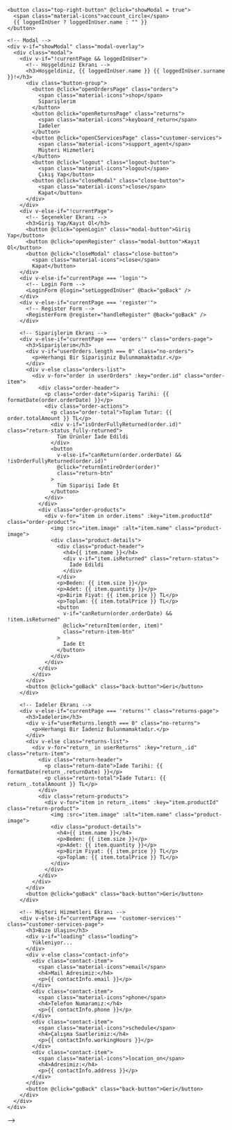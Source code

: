 <!-- Eski @Button.vue dosyası
<template>
  <div>
    <!-- Profil Butonu -->
    <button class="top-right-button" @click="showModal = true">
      <span class="material-icons">account_circle</span>
      {{ loggedInUser ? loggedInUser.name : "" }}
    </button>

    <!-- Modal -->
    <div v-if="showModal" class="modal-overlay">
      <div class="modal">
        <div v-if="!currentPage && loggedInUser">
          <!-- Hoşgeldiniz Ekranı -->
          <h3>Hoşgeldiniz, {{ loggedInUser.name }} {{ loggedInUser.surname }}!</h3>
          <div class="button-group">
            <button @click="openOrdersPage" class="orders">
              <span class="material-icons">shop</span>
              Siparişlerim
            </button>
            <button @click="openReturnsPage" class="returns">
              <span class="material-icons">keyboard_return</span>
              İadeler
            </button>
            <button @click="openCServicesPage" class="customer-services">
              <span class="material-icons">support_agent</span>
              Müşteri Hizmetleri
            </button>
            <button @click="logout" class="logout-button">
              <span class="material-icons">logout</span>
              Çıkış Yap</button>
            <button @click="closeModal" class="close-button">
              <span class="material-icons">close</span>
              Kapat</button>
          </div>
        </div>
        <div v-else-if="!currentPage">
          <!-- Seçenekler Ekranı -->
          <h3>Giriş Yap/Kayıt Ol</h3>
          <button @click="openLogin" class="modal-button">Giriş Yap</button>
          <button @click="openRegister" class="modal-button">Kayıt Ol</button>
          <button @click="closeModal" class="close-button">
            <span class="material-icons">close</span>
            Kapat</button>
        </div>
        <div v-else-if="currentPage === 'login'">
          <!-- Login Form -->
          <LoginForm @login="setLoggedInUser" @back="goBack" />
        </div>
        <div v-else-if="currentPage === 'register'">
          <!-- Register Form -->
          <RegisterForm @register="handleRegister" @back="goBack" />
        </div>

        <!-- Siparişlerim Ekranı -->
        <div v-else-if="currentPage === 'orders'" class="orders-page">
          <h3>Siparişlerim</h3>
          <div v-if="userOrders.length === 0" class="no-orders">
            <p>Herhangi Bir Siparişiniz Bulunmamaktadır.</p>
          </div>
          <div v-else class="orders-list">
            <div v-for="order in userOrders" :key="order.id" class="order-item">
              <div class="order-header">
                <p class="order-date">Sipariş Tarihi: {{ formatDate(order.orderDate) }}</p>
                <div class="order-actions">
                  <p class="order-total">Toplam Tutar: {{ order.totalAmount }} TL</p>
                  <div v-if="isOrderFullyReturned(order.id)" class="return-status fully-returned">
                    Tüm Ürünler İade Edildi
                  </div>
                  <button 
                    v-else-if="canReturn(order.orderDate) && !isOrderFullyReturned(order.id)" 
                    @click="returnEntireOrder(order)" 
                    class="return-btn"
                  >
                    Tüm Siparişi İade Et
                  </button>
                </div>
              </div>
              <div class="order-products">
                <div v-for="item in order.items" :key="item.productId" class="order-product">
                  <img :src="item.image" :alt="item.name" class="product-image">
                  <div class="product-details">
                    <div class="product-header">
                      <h4>{{ item.name }}</h4>
                      <div v-if="item.isReturned" class="return-status">
                        İade Edildi
                      </div>
                    </div>
                    <p>Beden: {{ item.size }}</p>
                    <p>Adet: {{ item.quantity }}</p>
                    <p>Birim Fiyat: {{ item.price }} TL</p>
                    <p>Toplam: {{ item.totalPrice }} TL</p>
                    <button 
                      v-if="canReturn(order.orderDate) && !item.isReturned" 
                      @click="returnItem(order, item)" 
                      class="return-item-btn"
                    >
                      İade Et
                    </button>
                  </div>
                </div>
              </div>
            </div>
          </div>
          <button @click="goBack" class="back-button">Geri</button>
        </div>

        <!-- İadeler Ekranı -->
        <div v-else-if="currentPage === 'returns'" class="returns-page">
          <h3>İadelerim</h3>
          <div v-if="userReturns.length === 0" class="no-returns">
            <p>Herhangi Bir İadeniz Bulunmamaktadır.</p>
          </div>
          <div v-else class="returns-list">
            <div v-for="return_ in userReturns" :key="return_.id" class="return-item">
              <div class="return-header">
                <p class="return-date">İade Tarihi: {{ formatDate(return_.returnDate) }}</p>
                <p class="return-total">İade Tutarı: {{ return_.totalAmount }} TL</p>
              </div>
              <div class="return-products">
                <div v-for="item in return_.items" :key="item.productId" class="return-product">
                  <img :src="item.image" :alt="item.name" class="product-image">
                  <div class="product-details">
                    <h4>{{ item.name }}</h4>
                    <p>Beden: {{ item.size }}</p>
                    <p>Adet: {{ item.quantity }}</p>
                    <p>Birim Fiyat: {{ item.price }} TL</p>
                    <p>Toplam: {{ item.totalPrice }} TL</p>
                  </div>
                </div>
              </div>
            </div>
          </div>
          <button @click="goBack" class="back-button">Geri</button>
        </div>

        <!-- Müşteri Hizmetleri Ekranı -->
        <div v-else-if="currentPage === 'customer-services'" class="customer-services-page">
          <h3>Bize Ulaşın</h3>
          <div v-if="loading" class="loading">
            Yükleniyor...
          </div>
          <div v-else class="contact-info">
            <div class="contact-item">
              <span class="material-icons">email</span>
              <h4>Mail Adresimiz:</h4>
              <p>{{ contactInfo.email }}</p>
            </div>
            <div class="contact-item">
              <span class="material-icons">phone</span>
              <h4>Telefon Numaramız:</h4>
              <p>{{ contactInfo.phone }}</p>
            </div>
            <div class="contact-item">
              <span class="material-icons">schedule</span>
              <h4>Çalışma Saatlerimiz:</h4>
              <p>{{ contactInfo.workingHours }}</p>
            </div>
            <div class="contact-item">
              <span class="material-icons">location_on</span>
              <h4>Adresimiz:</h4>
              <p>{{ contactInfo.address }}</p>
            </div>
          </div>
          <button @click="goBack" class="back-button">Geri</button>
        </div>
      </div>
    </div>
  </div>
</template>

<script>
import LoginForm from "./LoginForm.vue";
import RegisterForm from "./RegisterForm.vue";
import { useNuxtApp } from '#app';
import { doc, getDoc, collection, query, where, getDocs, addDoc, deleteDoc, updateDoc } from 'firebase/firestore';

export default {
  data() {
    return {
      showModal: false,
      currentPage: null,
      loggedInUser: null,
      userOrders: [],
      userReturns: [],
      contactInfo: {
        email: '',
        phone: '',
        workingHours: '',
        address: ''
      },
      loading: false
    };
  },
  methods: {
    openLogin() {
      this.currentPage = "login";
    },
    openRegister() {
      this.currentPage = "register";
    },
    async openOrdersPage() {
      this.currentPage = "orders";
      await this.loadUserOrders();
    },
    async openReturnsPage() {
      this.currentPage = "returns";
      await this.loadUserReturns();
    },
    async openCServicesPage() {
      this.currentPage = "customer-services";
      await this.loadCustomerServices();
    },
    closeModal() {
      this.showModal = false;
      this.currentPage = null;
    },
    goBack() {
      this.currentPage = null;
    },
    async setLoggedInUser(user) {
      try {
        const { $db } = useNuxtApp();
        // Kullanıcı bilgilerini tekrar kontrol et
        const userDoc = await getDoc(doc($db, 'users', user.id));
        
        if (userDoc.exists()) {
          this.loggedInUser = { id: userDoc.id, ...userDoc.data() };
          // Kullanıcı bilgilerini localStorage'a kaydet
          localStorage.setItem('loggedInUser', JSON.stringify(this.loggedInUser));
          // Üst komponente kullanıcı bilgisini ilet
          this.$emit('user-logged-in', this.loggedInUser);
          
          alert(`Giriş başarılı! Hoşgeldiniz, ${this.loggedInUser.name} ${this.loggedInUser.surname}`);
          this.goBack();
        } else {
          alert('Kullanıcı bulunamadı!');
        }
      } catch (error) {
        console.error('Kullanıcı bilgileri alınırken hata:', error);
        alert('Bir hata oluştu!');
      }
    },
    handleRegister(userData) {
      // Kayıt başarılı olduğunda otomatik giriş yap
      this.setLoggedInUser(userData);
    },
    logout() {
      this.loggedInUser = null;
      // localStorage'dan kullanıcı bilgilerini sil
      localStorage.removeItem('loggedInUser');
      // Üst komponente çıkış yapıldığını bildir
      this.$emit('user-logged-out');
      alert("Çıkış yapıldı!");
      this.closeModal();
    },
    // Sayfa yüklendiğinde localStorage'dan kullanıcı bilgilerini kontrol et
    checkLoggedInUser() {
      const savedUser = localStorage.getItem('loggedInUser');
      if (savedUser) {
        this.loggedInUser = JSON.parse(savedUser);
        // Üst komponente kullanıcı bilgisini ilet
        this.$emit('user-logged-in', this.loggedInUser);
      }
    },
    async loadUserOrders() {
      if (!this.loggedInUser) return;

      try {
        const { $db } = useNuxtApp();
        const ordersRef = collection($db, 'orders');
        const q = query(ordersRef, where('userId', '==', this.loggedInUser.id));
        const querySnapshot = await getDocs(q);
        
        this.userOrders = querySnapshot.docs.map(doc => ({
          id: doc.id,
          ...doc.data(),
          orderDate: doc.data().orderDate.toDate()
        }));

        // Siparişleri tarihe göre sırala (en yeniden en eskiye)
        this.userOrders.sort((a, b) => b.orderDate - a.orderDate);
      } catch (error) {
        console.error('Siparişler yüklenirken hata:', error);
      }
    },
    formatDate(date) {
      return new Date(date).toLocaleDateString('tr-TR', {
        year: 'numeric',
        month: 'long',
        day: 'numeric',
        hour: '2-digit',
        minute: '2-digit'
      });
    },
    Return(orderDate) {
      const now = new Date();
      const orderTime = new Date(orderDate);
      const diffInMinutes = (now - orderTime) / (1000 * 60);
      return diffInMinutes <= 1;
    },
    async placeOrder() {
      try {
        const { $db } = useNuxtApp();
        
        // Siparişi oluştur
        const order = {
          userId: this.loggedInUser.id,
          items: this.cartItems.map(item => ({
            productId: item.productId,
            name: item.name,
            price: item.price,
            quantity: item.quantity,
            image: item.image,
            size: item.size, // Beden bilgisini ekle
            totalPrice: item.totalPrice
          })),
          totalAmount: this.calculateTotal,
          orderDate: new Date(),
          status: 'completed'
        };

        // Siparişi Firestore'a kaydet
        await addDoc(collection($db, 'orders'), order);

        // Sepeti temizle
        await this.clearCart();

        // Sepet panelini kapat
        this.isCartOpen = false;

        alert('Siparişiniz başarıyla oluşturuldu!');
      } catch (error) {
        console.error('Sipariş oluşturulurken hata:', error);
        alert('Sipariş oluşturulurken bir hata oluştu!');
      }
    },
    async returnItem(order, item) {
      try {
        const { $db } = useNuxtApp();
        
        // İade kaydı oluştur
        const returnData = {
          userId: this.loggedInUser.id,
          orderId: order.id,
          items: [{
            productId: item.productId,
            name: item.name,
            price: item.price,
            quantity: item.quantity,
            image: item.image,
            size: item.size, // Beden bilgisini ekle
            totalPrice: item.totalPrice
          }],
          totalAmount: item.totalPrice,
          returnDate: new Date()
        };

        // İade kaydını oluştur
        await addDoc(collection($db, 'returns'), returnData);

        // Siparişi güncelle - iade edilen ürünün durumunu güncelle
        const updatedItems = order.items.map(i => {
          if (i.productId === item.productId && i.size === item.size) { // Beden kontrolü ekle
            return { ...i, isReturned: true };
          }
          return i;
        });

        // Siparişi güncelle
        await updateDoc(doc($db, 'orders', order.id), {
          items: updatedItems
        });

        // Siparişleri ve iadeleri yeniden yükle
        await this.loadUserOrders();
        await this.loadUserReturns();
        
        alert('Ürün başarıyla iade edildi.');
      } catch (error) {
        console.error('İade işlemi sırasında hata:', error);
        alert('İade işlemi sırasında bir hata oluştu!');
      }
    },
    async returnEntireOrder(order) {
      try {
        const { $db } = useNuxtApp();
        
        // İade kaydı oluştur
        const returnData = {
          userId: this.loggedInUser.id,
          orderId: order.id,
          items: order.items.map(item => ({
            productId: item.productId,
            name: item.name,
            price: item.price,
            quantity: item.quantity,
            image: item.image,
            size: item.size, // Beden bilgisini ekle
            totalPrice: item.totalPrice
          })),
          totalAmount: order.totalAmount,
          returnDate: new Date(),
          isFullReturn: true
        };

        // İade kaydını oluştur
        await addDoc(collection($db, 'returns'), returnData);

        // Tüm ürünleri iade edildi olarak işaretle
        const updatedItems = order.items.map(item => ({
          ...item,
          isReturned: true
        }));

        // Siparişi güncelle
        await updateDoc(doc($db, 'orders', order.id), {
          items: updatedItems,
          isFullyReturned: true
        });

        // Siparişleri ve iadeleri yeniden yükle
        await this.loadUserOrders();
        await this.loadUserReturns();
        
        alert('Sipariş başarıyla iade edildi.');
      } catch (error) {
        console.error('İade işlemi sırasında hata:', error);
        alert('İade işlemi sırasında bir hata oluştu!');
      }
    },
    async loadUserReturns() {
      if (!this.loggedInUser) return;

      try {
        const { $db } = useNuxtApp();
        const returnsRef = collection($db, 'returns');
        const q = query(returnsRef, where('userId', '==', this.loggedInUser.id));
        const querySnapshot = await getDocs(q);
        
        // Tüm iadeleri grupla (orderId'ye göre)
        const returnsByOrder = {};
        querySnapshot.docs.forEach(doc => {
          const data = doc.data();
          const orderId = data.orderId;
          
          if (!returnsByOrder[orderId]) {
            returnsByOrder[orderId] = [];
          }
          returnsByOrder[orderId].push({
            id: doc.id,
            ...data,
            returnDate: data.returnDate.toDate(),
            orderDate: data.orderDate ? data.orderDate.toDate() : data.returnDate.toDate()
          });
        });

        // Her sipariş için tüm iade edilen ürünleri birleştir
        this.userReturns = Object.entries(returnsByOrder).map(([orderId, returns]) => {
          // Tüm iadelerdeki ürünleri birleştir
          const allItems = returns.reduce((acc, return_) => {
            return_.items.forEach(item => {
              // Aynı ürün daha önce eklenmemişse ekle
              const existingItem = acc.find(i => 
                i.productId === item.productId && 
                i.size === item.size
              );
              if (!existingItem) {
                acc.push(item);
              }
            });
            return acc;
          }, []);

          // En son iade tarihini al
          const latestReturn = returns.reduce((latest, current) => 
            latest.returnDate > current.returnDate ? latest : current
          );

          // Toplam iade tutarını hesapla (her ürün için sadece bir kez)
          const totalAmount = allItems.reduce((total, item) => total + item.totalPrice, 0);

          return {
            id: latestReturn.id,
            orderId: orderId,
            userId: latestReturn.userId,
            items: allItems,
            totalAmount: totalAmount,
            returnDate: latestReturn.returnDate,
            orderDate: latestReturn.orderDate,
            isFullReturn: this.isOrderFullyReturned(orderId)
          };
        });

        // İadeleri tarihe göre sırala (en yeniden en eskiye)
        this.userReturns.sort((a, b) => b.returnDate - a.returnDate);
      } catch (error) {
        console.error('İadeler yüklenirken hata:', error);
      }
    },
    // Ürünün iade edilip edilmediğini kontrol et
    isProductReturned(orderId, productId) {
      return this.userReturns.some(return_ => 
        return_.orderId === orderId && 
        return_.items.some(item => item.productId === productId)
      );
    },
    // Siparişin tamamen iade edilip edilmediğini kontrol et
    isOrderFullyReturned(orderId) {
      const returns = this.userReturns.filter(return_ => return_.orderId === orderId);
      if (returns.length === 0) return false;

      // İlgili siparişi bul
      const order = this.userOrders.find(order => order.id === orderId);
      if (!order) return false;

      // Siparişteki her ürünün iade edilip edilmediğini kontrol et
      return order.items.every(orderItem => {
        // Her bir ürün için iade kaydı var mı kontrol et
        return returns.some(return_ => 
          return_.items.some(returnItem => 
            returnItem.productId === orderItem.productId && 
            returnItem.size === orderItem.size
          )
        );
      });
    },
    async loadCustomerServices() {
      try {
        this.loading = true;
        const { $db } = useNuxtApp();
        const customerServicesRef = collection($db, 'customer-services');
        const querySnapshot = await getDocs(customerServicesRef);
        
        if (!querySnapshot.empty) {
          const data = querySnapshot.docs[0].data();
          this.contactInfo = {
            email: data.email || '',
            phone: data.phone || '',
            workingHours: data.workingHours || '',
            address: data.address || ''
          };
        }
      } catch (error) {
        console.error('Müşteri hizmetleri bilgileri yüklenirken hata:', error);
      } finally {
        this.loading = false;
      }
    },
  },
  mounted() {
    this.checkLoggedInUser();
    // Eğer kullanıcı giriş yapmışsa iadeleri yükle
    if (this.loggedInUser) {
        this.loadUserReturns();
    }
  },
  components: {
    LoginForm,
    RegisterForm,
  },
};
</script>

<style scoped>
.top-right-button {
  position: absolute;
  top: 10px;
  right: 110px;
  padding: 5px 20px;
  display: absolute;
  align-items: center;
  gap: 8px;
  background-color: #000000;
  color: white;
  border: none;
  border-radius: 5px;
  cursor: pointer;
  box-shadow: 0 4px 6px rgba(0, 0, 0, 0.1);
  transition: background-color 0.3s ease;
}

.top-right-button:hover {
  background-color: #000000;
}

.modal-overlay {
  position: fixed;
  top: 0;
  left: 0;
  width: 100%;
  height: 100%;
  background: rgba(0, 0, 0, 0.5);
  display: flex;
  justify-content: center;
  align-items: center;
  z-index: 9999;
}

.modal {
  background: white;
  padding: 20px;
  border-radius: 10px;
  text-align: center;
  width: 500px;
  display: flex;
  flex-direction: column;
  justify-content: center; /* Dikey ortalama */
  align-items: center; /* Yatay */
}

.modal-button, .back-button {
  display: block;
  width: 100%;
  margin: 10px 0;
  padding: 10px;
  background-color: #000000;
  color: white;
  border: none;
  border-radius: 5px;
  cursor: pointer;
}

.modal-button:hover, .orders:hover, .back-button:hover {
  background-color: #000000;
}


.logout-button {
  background-color: #ff4d4d;
  color: white;
  border: none;
  padding: 10px 10px;
  border-radius: 100px;
  cursor: pointer;
  margin: 10px 0;
  font-size: 16px;
  width: 80%;

}

.orders {
  background-color: #000000;
  color: white;
  border: none;
  padding: 10px 10px;
  border-radius: 100px;
  cursor: pointer;
  margin: 10px 0;
  font-size: 16px;
  width: 90%;

}

.returns {
  display: block;
  background-color: #000000;
  color: white;
  border: none;
  padding: 10px 10px;
  border-radius: 100px;
  cursor: pointer;
  margin: 5px 0;
  font-size: 16px;
  width: 80%;
}
.customer-services {
  display: block;
  background-color: #000000;
  color: white;
  border: none;
  padding: 10px 10px;
  border-radius: 100px;
  cursor: pointer;
  margin: 5px 0;
  font-size: 16px;
  width: 80%;
}

.logout-button:hover {
  background-color: #ff6666;
}

.button-group {
  display: flex;
  flex-direction: column;
  align-items: center;
  justify-content: center; /* Dikey ortalama */
  width: 100%;
  margin-top: 20px; /* Butonlar arasında boşluk */
}


.close-button {
  background: transparent;
  border: none;
  color: #555;
  cursor: pointer;
  font-size: 16px;
  margin-top: 10px;
}
.back-button {
  background-color: #ff4d4d;
  color: white;
  border: none;
  padding: 10px;
  border-radius: 5px;
  cursor: pointer;
  margin-top: 20px;
}

.orders-page {
  max-width: 400px;
  margin: 0 auto;
  padding: 20px;
  max-height: 80vh; /* Maksimum yükseklik ekle */
  overflow-y: auto; /* Dikey scroll ekle */
}

.no-orders {
  text-align: center;
  padding: 20px;
  background-color: #f8f8f8;
  border-radius: 8px;
  margin: 20px 0;
}

.orders-list {
  display: flex;
  flex-direction: column;
  gap: 15px;
  padding-right: 10px; /* Scroll çubuğu için boşluk */
}

.order-item {
  border: 1px solid #eee;
  border-radius: 8px;
  padding: 15px;
  background-color: #fff;
  min-width: 0; /* Taşmayı önle */
}

.order-header {
  display: flex;
  justify-content: space-between;
  padding-bottom: 10px;
  border-bottom: 1px solid #eee;
  margin-bottom: 10px;
  flex-wrap: wrap; /* Uzun içerik için satır atlama */
  gap: 10px;
}

.order-date {
  color: #666;
  font-size: 0.9em;
}

.order-total {
  font-weight: bold;
  white-space: nowrap; /* Fiyat tek satırda kalsın */
}

.order-products {
  display: flex;
  flex-direction: column;
  gap: 10px;
}

.order-product {
  display: flex;
  gap: 15px;
  padding: 10px;
  background-color: #f8f8f8;
  border-radius: 4px;
  min-width: 0; /* Taşmayı önle */
}

.product-image {
  width: 80px;
  height: 120px;
  object-fit: cover;
  border-radius: 4px;
  flex-shrink: 0; /* Resim boyutu sabit kalsın */
}

.product-details {
  flex: 1;
  min-width: 0; /* Taşmayı önle */
  overflow: hidden; /* Taşan içeriği gizle */
}

.product-details h4 {
  margin: 0 0 5px 0;
  font-size: 0.95em;
  white-space: nowrap;
  overflow: hidden;
  text-overflow: ellipsis;
}

.product-details p {
  margin: 3px 0;
  color: #666;
  font-size: 0.9em;
}

/* Scroll çubuğu stilleri */
.orders-page::-webkit-scrollbar {
  width: 6px;
}

.orders-page::-webkit-scrollbar-track {
  background: #f1f1f1;
  border-radius: 3px;
}

.orders-page::-webkit-scrollbar-thumb {
  background: #888;
  border-radius: 3px;
}

.orders-page::-webkit-scrollbar-thumb:hover {
  background: #555;
}

.return-btn {
  padding: 5px 10px;
  background-color: #ff4d4d;
  color: white;
  border: none;
  border-radius: 4px;
  cursor: pointer;
  font-size: 0.9em;
  margin-left: 10px;
}

.return-item-btn {
  padding: 5px 10px;
  background-color: #ff4d4d;
  color: white;
  border: none;
  border-radius: 4px;
  cursor: pointer;
  font-size: 0.9em;
  margin-top: 5px;
}

.order-actions {
  display: flex;
  align-items: center;
  gap: 10px;
}

.returns-page {
  max-width: 400px;
  margin: 0 auto;
  padding: 20px;
  max-height: 80vh;
  overflow-y: auto;
}

.no-returns {
  text-align: center;
  padding: 20px;
  background-color: #f8f8f8;
  border-radius: 8px;
  margin: 20px 0;
}

.returns-list {
  display: flex;
  flex-direction: column;
  gap: 15px;
  padding-right: 10px;
}

.return-item {
  border: 1px solid #eee;
  border-radius: 8px;
  padding: 15px;
  background-color: #fff;
}

.return-header {
  display: flex;
  justify-content: space-between;
  padding-bottom: 10px;
  border-bottom: 1px solid #eee;
  margin-bottom: 10px;
}

.return-products {
  display: flex;
  flex-direction: column;
  gap: 10px;
}

.return-product {
  display: flex;
  gap: 15px;
  padding: 10px;
  background-color: #f8f8f8;
  border-radius: 4px;
}

.product-header {
  display: flex;
  justify-content: space-between;
  align-items: center;
  margin-bottom: 5px;
}

.return-status {
  font-size: 0.8em;
  color: #ff4d4d;
  background-color: #e8f5e9;
  padding: 2px 8px;
  border-radius: 4px;
  white-space: nowrap;
}
.return-total{
  color: #43e26d;
  margin-left: 10px;
  }

.return-status.fully-returned {
  font-size: 0.9em;
  padding: 4px 12px;
  margin-left: 10px;
}

.product-details h4 {
  margin: 0;
  font-size: 0.95em;
  flex: 1;
  white-space: nowrap;
  overflow: hidden;
  text-overflow: ellipsis;
}

.customer-services-page {
  max-width: 400px;
  margin: 0 auto;
  padding: 20px;
  max-height: 80vh;
  overflow-y: auto;
}

.loading {
  text-align: center;
  padding: 20px;
  background-color: #f8f8f8;
  border-radius: 8px;
  margin: 20px 0;
}

.contact-info {
  display: flex;
  flex-direction: column;
  gap: 10px;
  padding: 20px;
  background-color: #fff;
  border-radius: 8px;
  box-shadow: 0 4px 6px rgba(0, 0, 0, 0.1);
}

.contact-item {
  display: flex;
  align-items: center;
  gap: 10px;
}

.contact-item span {
  font-size: 1.2em;
  color: #666;
}

.contact-item h4 {
  margin: 0;
  font-size: 0.95em;
  flex: 1;
  white-space: nowrap;
  overflow: hidden;
  text-overflow: ellipsis;
}

.contact-item p {
  margin: 0;
  font-size: 0.9em;
  color: #666;
}
</style>

-->